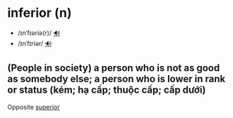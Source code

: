 # inferior (n)

- /ɪnˈfɪəriə(r)/ [🔊](https://www.oxfordlearnersdictionaries.com/media/english/uk_pron/i/inf/infer/inferior__gb_1.mp3)
- /ɪnˈfɪriər/ [🔊](https://www.oxfordlearnersdictionaries.com/media/english/us_pron/i/inf/infer/inferior__us_1.mp3)

## (People in society) a person who is not as good as somebody else; a person who is lower in rank or status (kém; hạ cấp; thuộc cấp; cấp dưới)

Opposite [superior]()